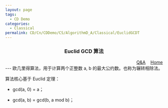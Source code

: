 ```yaml
---
layout: page
tags:
  - CD Demo
categories:
  - Classical
permalink: CD/Cn/CDDemo/CS/AlgorithmD_A/Classical/EuclidGCDT
---
```

### <center> Euclid GCD 算法 </center> 
<div align="right">
	<a href="{{'/CD/Cn/CDDemo/CS/QandA.html'| relative_url }}" target="_blank">Q&amp;A</a>
    &nbsp;&nbsp;
	<a href="{{'/CD/Cn/' | relative_url }}" target="_blank">Home</a>				
</div>
---
欧几里得算法，用于计算两个正整数 a, b 的最大公约数。也称为辗转相除法。
 
算法核心基于 Euclid 定理：

- gcd(a, 0) = a； 

- gcd(a, b) = gcd(b, a mod b)； 